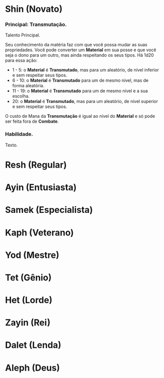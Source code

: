 # Shin (Novato)

### Principal: Transmutação.

Talento Principal.

Seu conhecimento da matéria faz com que você possa mudar as suas propriedades. Você pode converter um **Material** em sua posse e que você seja o dono para um outro, mas ainda respeitando os seus tipos. Há 1d20 para essa ação: 

* 1 - 5: o **Material** é **Transmutado**, mas para um aleatório, de nível inferior e sem respeitar seus tipos.
* 6 - 10: o **Material** é **Transmutado** para um de mesmo nível, mas de forma aleatória.
* 11 - 19: o **Material** é **Transmutado** para um de mesmo nível e a sua escolha.
* 20: o **Material** é **Transmutado**, mas para um aleatório, de nível superior e sem respeitar seus tipos.

O custo de Mana da **Transmutação** é igual ao nível do **Material** e só pode ser feita fora de **Combate**.

### Habilidade.

Texto.

# Resh (Regular)

# Ayin (Entusiasta)

# Samek (Especialista)

# Kaph (Veterano)

# Yod (Mestre)

# Tet (Gênio)

# Het (Lorde)

# Zayin (Rei)

# Dalet (Lenda)

# Aleph (Deus)
